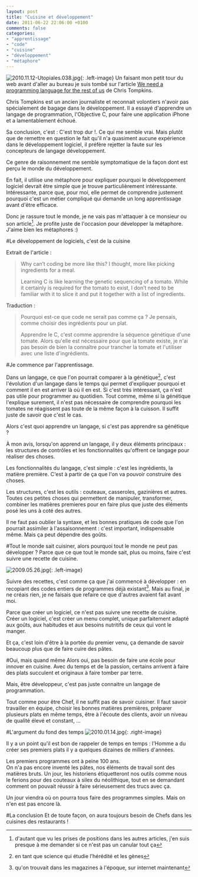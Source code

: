 ```yaml
---
layout: post
title: "Cuisine et développement"
date: 2011-06-22 22:06:00 +0100
comments: false
categories: 
- "apprentissage"
- "code"
- "cuisine"
- "développement"
- "métaphore"
---
```

![2010.11.12-Utopiales.038.jpg](https://blog.crafting-labs.fr/images/illustration/.2010.11.12_-_Utopiales.038_s.jpg){: .left-image}
Un faisant mon petit tour du web avant d'aller au bureau je suis tombé sur l'article [We need a programming language for the rest of us](http://www.leavesofcode.com/2011/06/we-need-programming-language-for-rest.html) de Chris Tompkins.

Chris Tompkins est un ancien journaliste et reconnait volontiers n'avoir pas spécialement de bagage dans le développement. Il a essayé d'apprendre un langage de programmation, l'Objective C, pour faire une application iPhone et a lamentablement échoué.

Sa conclusion, c'est : C'est trop dur !. Ce qui me semble vrai. Mais plutôt que de remettre en question le fait qu'il n'a quasiment aucune expérience dans le développement logiciel, il préfère rejetter la faute sur les concepteurs de langage développement.

Ce genre de raisonnement me semble symptomatique de la façon dont est perçu le monde du développement.


En fait, il utilise une métaphore pour expliquer pourquoi le développement logiciel devrait être simple que je trouve particulièrement intéressante.
Intéressante, parce que, pour moi, elle permet de comprendre justement pourquoi c'est un métier compliqué qui demande un long apprentissage avant d'être efficace.

Donc je rassure tout le monde, je ne vais pas m'attaquer à ce monsieur ou son article[^1]. 
Je profite juste de l'occasion pour développer la métaphore. J'aime bien les métaphores :)

#Le développement de logiciels, c'est de la cuisine

Extrait de l'article :

> Why can’t coding be more like this? I thought, more like picking ingredients for a meal.
>
> Learning C is like learning the genetic sequencing of a tomato. While it certainly is required for the tomato to exist, I don’t need to be familiar with it to slice it and put it together with a list of ingredients.

Traduction :

> Pourquoi est-ce que code ne serait pas comme ça ? Je pensais, comme choisir des ingrédients pour un plat.
>
> Apprendre le C, c'est comme apprendre la séquence génétique d'une tomate. Alors qu'elle est nécessaire pour que la tomate existe, je n'ai pas besoin de bien la connaître pour trancher la tomate et l'utiliser avec une liste d'ingrédients.

#Je commence par l'apprentissage.

Dans un langage, ce que l'on pourrait comparer à la génétique[^2], c'est l'évolution d'un langage dans le temps qui permet d'expliquer pourquoi et comment il en est arriver là où il en est.
Si c'est très intéressant, ça n'est pas utile pour programmer au quotidien. Tout comme, même si la génétique l'explique surement, il n'est pas nécessaire de comprendre pourquoi les tomates ne réagissent pas toute de la même façon à la cuisson. Il suffit juste de savoir que c'est le cas.

Alors c'est quoi apprendre un langage, si c'est pas apprendre sa génétique ?

À mon avis, lorsqu'on apprend un langage, il y deux éléments principaux : les structures de contrôles et les fonctionnalités qu'offrent ce langage pour réaliser des choses.

Les fonctionnalités du langage, c'est simple : c'est les ingrédients, la matière première. C'est à partir de ça que l'on va pouvoir construire des choses.

Les structures, c'est les outils : couteaux, casseroles, gazinières et autres. 
Toutes ces petites choses qui permettent de manipuler, transformer, combiner les matières premieres pour en faire plus que juste des éléments posé les uns à coté des autres.

Il ne faut pas oublier la syntaxe, et les bonnes pratiques de code que l'on pourrait assimiler à l'assaisonnement : c'est important, indispensable même. Mais ça peut dépendre des goûts.

#Tout le monde sait cuisiner, alors pourquoi tout le monde ne peut pas développer ?
Parce que ce que tout le monde sait, plus ou moins, faire c'est suivre une recette de cuisine.

![2009.05.26.jpg](https://blog.crafting-labs.fr/images/illustration/.2009.05.26_s.jpg){: .left-image}

Suivre des recettes, c'est comme ça que j'ai commencé à développer : en recopiant des codes entiers de programmes déjà existant[^3]. 
Mais au final, je ne créais rien, je ne faisais que refaire ce que d'autres avaient fait avant moi.

Parce que créer un logiciel, ce n'est pas suivre une recette de cuisine.
Créer un logiciel, c'est créer un menu complet, unique parfaitement adapté aux goûts, aux habitudes et aux besoins nutritifs de ceux qui vont le manger.

Et ça, c'est loin d'être à la portée du premier venu, ça demande de savoir beaucoup plus que de faire cuire des pâtes.

#Oui, mais quand même
Alors oui, pas besoin de faire une école pour innover en cuisine.
Avec du temps et de la passion, certains arrivent à faire des plats succulent et originaux à faire tomber par terre.

Mais, être développeur, c'est pas juste connaitre un langage de programmation.

Tout comme pour être Chef, il ne suffit pas de savoir cuisiner.
Il faut savoir travailler en équipe, choisir les bonnes matières premières, préparer plusieurs plats en même temps, être à l'écoute des clients, avoir un niveau de qualité élevé et constant, ...


#L'argument du fond des temps
![2010.01.14.jpg](https://blog.crafting-labs.fr/images/illustration/.2010.01.14_s.jpg){: .right-image}

Il y a un point qu'il est bon de rappeler de temps en temps : l'Homme a du créer ses premiers plats il y a quelques dizaines de milliers d'années.

Les premiers programmes ont à peine 100 ans.  
On n'a pas encore inventé les pâtes, nos éléments de travail sont des matières bruts. 
Un jour, les historiens étiquetteront nos outils comme nous le ferions pour des couteaux à silex du néolithique, tout en se demandant comment on pouvait réussir à faire sérieusement des trucs avec ça.

Un jour viendra où on pourra tous faire des programmes simples. Mais on n'en est pas encore là.

#La conclusion
Et de toute façon, on aura toujours besoin de Chefs dans les cuisines des restaurants !


[^1]: d'autant que vu les prises de positions dans les autres articles, j'en suis presque à me demander si ce n'est pas un canular tout ça
[^2]: en tant que science qui étudie l'hérédité et les gènes
[^3]: qu'on trouvait dans les magazines à l'époque, sur internet maintenant
